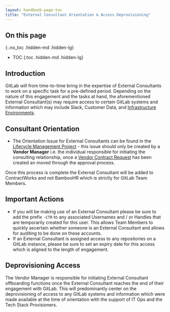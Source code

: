 ```yaml
---
layout: handbook-page-toc
title: "External Consultant Orientation & Access Deprovisioning"
---
```


## On this page
{:.no_toc .hidden-md .hidden-lg}

- TOC
{:toc .hidden-md .hidden-lg}

## Introduction

GitLab will from time-to-time bring in the expertise of External Consultants to work on a specific task for a pre-defined period. Depending on the nature of this engagement and the tasks at hand, the aforementioned External Consultant(s) may require access to certain GitLab systems and information which may include Slack, Customer Data, and [Infrastructure Environments](/handbook/engineering/infrastructure/environments/).

## Consultant Orientation

- The Orientation Issue for External Consultants can be found in the [Lifecycle Management Project](https://gitlab.com/gitlab-com/contingent-workers/lifecycle) - this issue should only be created by a **Vendor Manager** i.e. the individual responsible for initiating the consulting relationship, once a [Vendor Contract Request](https://gitlab.com/gitlab-com/Finance-Division/procurement-team/procurement/-/issues/new?issuable_template=general_vendor_contract_request) has been created an moved through the approval process.

Once this process is complete the External Consultant will be added to ContractWorks and not BambooHR which is strictly for GitLab Team Members.

## Important Actions

- If you will be making use of an External Consultant please be sure to add the prefix `-CTR` to any associated Usernames and / or Handles that are temporarily created for this user. This allows Team Members to quickly ascertain whether someone is an External Consultant and allows for auditing to be done on these accounts.
- If an External Consultant is assigned access to any repositories on a GitLab instance, please be sure to set an expiry date for this access which is aligned to the length of engagement.

## Deprovisioning Access

The Vendor Manager is responsible for initiating External Consultant offboarding functions once the External Consultant reaches the end of their engagement with GitLab.  This will predominantly center on the deprovisioning of access to any GitLab systems and information which were made available at the time of orientation with the support of IT Ops and the Tech Stack Provisioners.  

